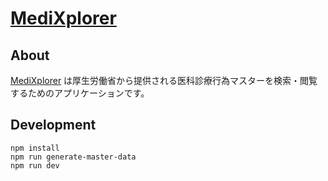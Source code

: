 # [MediXplorer](https://medi-xplorer.com/)

## About

[MediXplorer](https://medi-xplorer.com/) は厚生労働省から提供される医科診療行為マスターを検索・閲覧するためのアプリケーションです。

## Development

```
npm install
npm run generate-master-data
npm run dev
```
